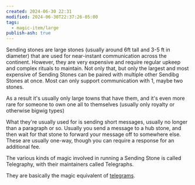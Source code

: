 ```yaml
---
created: 2024-06-30 22:31
modified: 2024-06-30T22:37:26-05:00
tags:
  - magic-item/large
publish-ash: true
---
```

Sending stones are large stones (usually around 6ft tall and 3-5 ft in diameter) that are used for near-instant communication across the continent. However, they are very expensive and require regular upkeep and complex rituals to maintain. Not only that, but only the largest and most expensive of Sending Stones can be paired with multiple other Sendibg Stones at once. Most can only support communication with 1, maybe two stones. 

As a result it's usually only large towns that have them, and it's even more rare for someone to own one all to themselves (usually only royalty or otherwise bigwig types)

What they're usually used for is sending short messages, usually no longer than a paragraph or so. Usually you send a message to a hub stone, and then wait for that stone to forward your message off to somewhere else. These are usually one-way, though you can require a response for an additional fee. 

The various kinds of magic involved in running a Sending Stone is called Telegraphy, with their maintainers called Telegraphs.

They are basically the magic equivalent of [telegrams](https://en.wikipedia.org/wiki/Telegraphy).